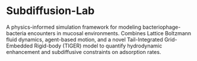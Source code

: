 # Subdiffusion-Lab
A physics-informed simulation framework for modeling bacteriophage-bacteria encounters in mucosal environments. Combines Lattice Boltzmann fluid dynamics, agent-based motion, and a novel Tail-Integrated Grid-Embedded Rigid-body (TIGER) model to quantify hydrodynamic enhancement and subdiffusive constraints on adsorption rates.
